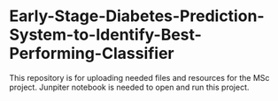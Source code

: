 # Early-Stage-Diabetes-Prediction-System-to-Identify-Best-Performing-Classifier
This repository is for uploading needed files and resources for the MSc project.
Junpiter notebook is needed to open and run this project.
